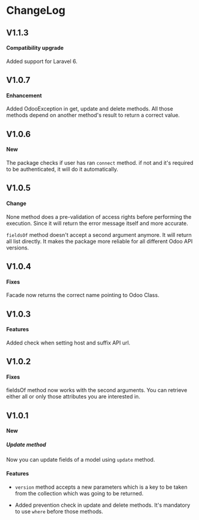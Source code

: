 #   ChangeLog

## V1.1.3

#### Compatibility upgrade

Added support for Laravel 6.


## V1.0.7

#### Enhancement

Added OdooException in get, update and delete methods.
All those methods depend on another method's result to return a correct value.

## V1.0.6

#### New

The package checks if user has ran `connect` method. if not and it's required to be authenticated, it will do it automatically.


## V1.0.5

#### Change

None method does a pre-validation of access rights before performing the execution. 
Since it will return the error message itself and more accurate.

`fieldsOf` method doesn't accept a second argument anymore. It will return all list directly.
It makes the package more reliable for all different Odoo API versions.


## V1.0.4

#### Fixes

Facade now returns the correct name pointing to Odoo Class.


## V1.0.3

#### Features

Added check when setting host and suffix API url.


## V1.0.2

#### Fixes

fieldsOf method now works with the second arguments.
You can retrieve either all or only those attributes you are interested in. 


## V1.0.1

#### New

##### Update method

Now you can update fields of a model using `update` method.

#### Features

* `version` method accepts a new parameters which is a key to be taken from the collection which was going to be returned.

* Added prevention check in update and delete methods. It's mandatory to use `where` before those methods.